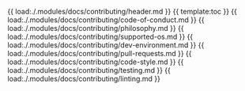 {{ load:./.modules/docs/contributing/header.md }}
{{ template:toc }}
{{ load:./.modules/docs/contributing/code-of-conduct.md }}
{{ load:./.modules/docs/contributing/philosophy.md }}
{{ load:./.modules/docs/contributing/supported-os.md }}
{{ load:./.modules/docs/contributing/dev-environment.md }}
{{ load:./.modules/docs/contributing/pull-requests.md }}
{{ load:./.modules/docs/contributing/code-style.md }}
{{ load:./.modules/docs/contributing/testing.md }}
{{ load:./.modules/docs/contributing/linting.md }}
